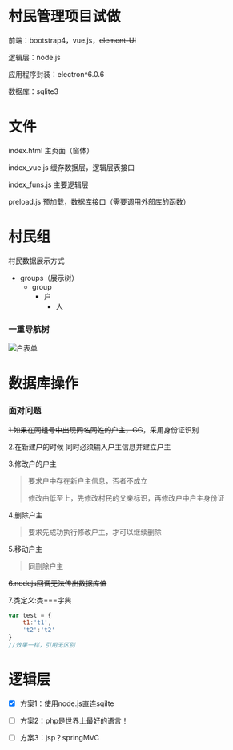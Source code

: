 # 村民管理项目试做

前端：bootstrap4，vue.js，~~element-UI~~

逻辑层：node.js

应用程序封装：electron^6.0.6

数据库：sqlite3



# 文件

index.html	主页面（窗体）

index_vue.js	缓存数据层，逻辑层表接口

index_funs.js	主要逻辑层

preload.js		预加载，数据库接口（需要调用外部库的函数）	



# 村民组

村民数据展示方式

* groups（展示树）
  * group
    * 户
      * 人

### 一重导航树

![户表单](../../Xmind笔记/算法/博弈论/户表单.png)



# 数据库操作

### 面对问题

~~1.如果在同组号中出现同名同姓的户主，GG~~，采用身份证识别

2.在新建户的时候 同时必须输入户主信息并建立户主

3.修改户的户主

> 要求户中存在新户主信息，否者不成立
>
> 修改由低至上，先修改村民的父亲标识，再修改户中户主身份证

4.删除户主

> 要求先成功执行修改户主，才可以继续删除

5.移动户主

> 同删除户主

~~6.nodejs回调无法传出数据库值~~

7.类定义:类===字典

```javascript
var test = {
    t1:'t1',
    't2':'t2'
}
//效果一样，引用无区别
```





# 逻辑层

- [x] 方案1：使用node.js直连sqilte

- [ ] 方案2：php是世界上最好的语言！

- [ ] 方案3：jsp？springMVC


